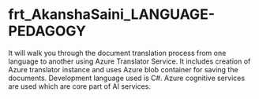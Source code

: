 # frt_AkanshaSaini_LANGUAGE-PEDAGOGY

 It will walk you through the document translation process from one language to another using Azure Translator Service. It includes creation of Azure translator instance and uses  Azure blob container for saving the documents. Development language used is C#. 
 Azure cognitive services are used which are core part of AI services.
